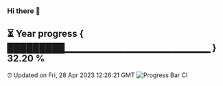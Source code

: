 ### Hi there 👋
⏳ Year progress { █████████▁▁▁▁▁▁▁▁▁▁▁▁▁▁▁▁▁▁▁▁▁ } 32.20 %
---
⏰ Updated on Fri, 28 Apr 2023 12:26:21 GMT
![Progress Bar CI](https://github.com/liununu/liununu/workflows/Progress%20Bar%20CI/badge.svg)
